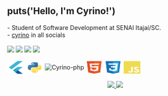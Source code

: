 <h2 style= "blue">puts('Hello, I'm Cyrino!')</h2>
<div>
- Student of Software Development at SENAI Itajaí/SC.
</br>
- <a href="https://linktr.ee/cyrino">cyrino</a> in all socials 
</div>
</br>
<div> 
  <a href="https://instagram.com/cyrinoo_" target="_blank"><img src="https://img.shields.io/badge/-Instagram-%23E4405F?style=for-the-badge&logo=instagram&logoColor=white" target="_blank"></a>
  <a href = "mailto:wocyrino@gmail.com"><img src="https://img.shields.io/badge/-Gmail-%23333?style=for-the-badge&logo=gmail&logoColor=white" target="_blank"></a>
  <a href="https://www.linkedin.com/in/pedrocyrinocani/" target="_blank"><img src="https://img.shields.io/badge/-LinkedIn-%230077B5?style=for-the-badge&logo=linkedin&logoColor=white" target="_blank"></a> 

  <a title='Telefone: +55 (47)99643-0880' target="blank" href="https://wa.me/5547996430880"> 
         <img src="https://img.shields.io/badge/WhatsApp-25D366?style=for-the-badge&logo=whatsapp&logoColor=white" style="max-width: 100%;"> 
   </a>   
</div>
<div style="display: inline_block">
  <br>
  <img align="center" alt="Cyrino-React" height="30" width="40" src="https://raw.githubusercontent.com/devicons/devicon/master/icons/flutter/flutter-original.svg">
  <img align="center" alt="Cyrino-Python" height="30" width="40" src="https://raw.githubusercontent.com/devicons/devicon/master/icons/python/python-original.svg">
  <img align="center" alt="Cyrino-php" height="30" width="40" src="https://cdn.jsdelivr.net/gh/devicons/devicon/icons/php/php-original.svg">
  <img align="center" alt="Cyrino-HTML" height="30" width="40" src="https://raw.githubusercontent.com/devicons/devicon/master/icons/html5/html5-original.svg">
  <img align="center" alt="Cyrino-CSS" height="30" width="40" src="https://raw.githubusercontent.com/devicons/devicon/master/icons/css3/css3-original.svg">
  <img align="center" alt="Cyrino-Js" height="30" width="40" src="https://raw.githubusercontent.com/devicons/devicon/master/icons/javascript/javascript-plain.svg">
</div>
<br>
<div align="center">
  <a href="https://github.com/Cyrinoo">
  <img height="180em" src="https://github-readme-stats.vercel.app/api?username=Cyrinoo&show_icons=true&theme=midnight-purple"/>
  <img height="180em" src="https://github-readme-stats.vercel.app/api/top-langs/?username=Cyrinoo&layout=compact&langs_count=7&theme=dark"/>
</div>
